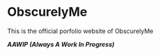 # ObscurelyMe

This is the official porfolio website of ObscurelyMe

_**AAWIP (Always A Work In Progress)**_
